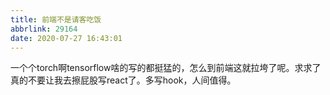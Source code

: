 ```yaml
---
title: 前端不是请客吃饭
abbrlink: 29164
date: 2020-07-27 16:43:01
---
```


一个个torch啊tensorflow啥的写的都挺猛的，怎么到前端这就拉垮了呢。求求了真的不要让我去擦屁股写react了。多写hook，人间值得。

